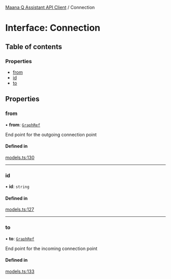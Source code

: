 [Maana Q Assistant API Client](../README.md) / Connection

# Interface: Connection

## Table of contents

### Properties

- [from](Connection.md#from)
- [id](Connection.md#id)
- [to](Connection.md#to)

## Properties

### from

• **from**: [`GraphRef`](../README.md#graphref)

End point for the outgoing connection point

#### Defined in

[models.ts:130](https://github.com/maana-io/q-assistant-client/blob/develop/src/models.ts#L130)

___

### id

• **id**: `string`

#### Defined in

[models.ts:127](https://github.com/maana-io/q-assistant-client/blob/develop/src/models.ts#L127)

___

### to

• **to**: [`GraphRef`](../README.md#graphref)

End point for the incoming connection point

#### Defined in

[models.ts:133](https://github.com/maana-io/q-assistant-client/blob/develop/src/models.ts#L133)
